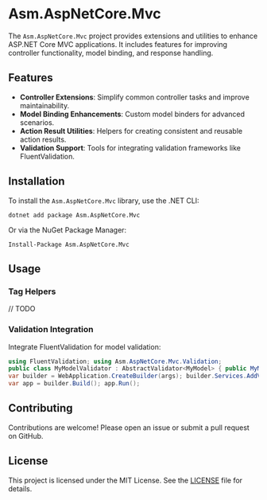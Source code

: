 # Asm.AspNetCore.Mvc

The `Asm.AspNetCore.Mvc` project provides extensions and utilities to enhance ASP.NET Core MVC applications. It includes features for improving controller functionality, model binding, and response handling.

## Features

- **Controller Extensions**: Simplify common controller tasks and improve maintainability.
- **Model Binding Enhancements**: Custom model binders for advanced scenarios.
- **Action Result Utilities**: Helpers for creating consistent and reusable action results.
- **Validation Support**: Tools for integrating validation frameworks like FluentValidation.

## Installation

To install the `Asm.AspNetCore.Mvc` library, use the .NET CLI:

`dotnet add package Asm.AspNetCore.Mvc`

Or via the NuGet Package Manager:

`Install-Package Asm.AspNetCore.Mvc`

## Usage

### Tag Helpers

// TODO

### Validation Integration

Integrate FluentValidation for model validation:

```csharp
using FluentValidation; using Asm.AspNetCore.Mvc.Validation;
public class MyModelValidator : AbstractValidator<MyModel> { public MyModelValidator() { RuleFor(x => x.Name).NotEmpty(); } }
var builder = WebApplication.CreateBuilder(args); builder.Services.AddValidatorsFromAssemblyContaining<MyModelValidator>();
var app = builder.Build(); app.Run();
```

## Contributing

Contributions are welcome! Please open an issue or submit a pull request on GitHub.

## License

This project is licensed under the MIT License. See the [LICENSE](LICENSE) file for details.
